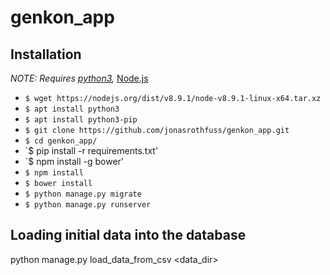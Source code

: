 # genkon_app

## Installation

*NOTE: Requires [python3](https://www.python.org/download/releases/3.0/),*
[Node.js](http://nodejs.org/)

* `$ wget https://nodejs.org/dist/v8.9.1/node-v8.9.1-linux-x64.tar.xz`
* `$ apt install python3`
* `$ apt install python3-pip`
* `$ git clone https://github.com/jonasrothfuss/genkon_app.git`
* `$ cd genkon_app/`
* `$ pip install -r requirements.txt'
* `$ npm install -g bower'
* `$ npm install`
* `$ bower install`
* `$ python manage.py migrate`
* `$ python manage.py runserver`


## Loading initial data into the database

python manage.py load_data_from_csv <data_dir>
